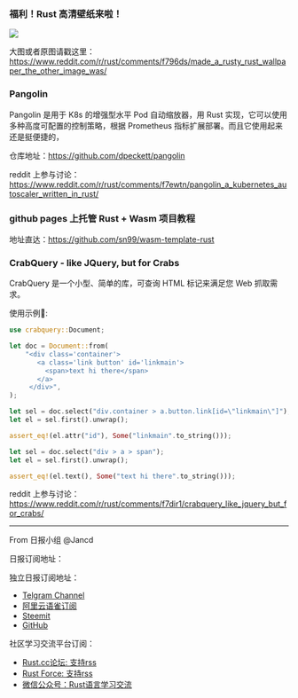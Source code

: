 ### 福利！Rust 高清壁纸来啦！

![](https://cdn.nlark.com/yuque/0/2020/png/439468/1582346556542-4a9ceeb3-4a2c-455f-aeb6-eb4b72d6e64e.png?x-oss-process=image/resize,w_746)

大图或者原图请戳这里：https://www.reddit.com/r/rust/comments/f796ds/made_a_rusty_rust_wallpaper_the_other_image_was/

### Pangolin

Pangolin 是用于 K8s 的增强型水平 Pod 自动缩放器，用 Rust 实现，它可以使用多种高度可配置的控制策略，根据 Prometheus 指标扩展部署。而且它使用起来还是挺便捷的，

仓库地址：https://github.com/dpeckett/pangolin

reddit 上参与讨论：https://www.reddit.com/r/rust/comments/f7ewtn/pangolin_a_kubernetes_autoscaler_written_in_rust/


### github pages 上托管 Rust + Wasm 项目教程

地址直达：https://github.com/sn99/wasm-template-rust

### CrabQuery - like JQuery, but for Crabs

CrabQuery 是一个小型、简单的库，可查询 HTML 标记来满足您 Web 抓取需求。

使用示例:

```rust
use crabquery::Document;

let doc = Document::from(
    "<div class='container'>
       <a class='link button' id='linkmain'>
         <span>text hi there</span>
       </a>
     </div>",
);

let sel = doc.select("div.container > a.button.link[id=\"linkmain\"]");
let el = sel.first().unwrap();

assert_eq!(el.attr("id"), Some("linkmain".to_string()));

let sel = doc.select("div > a > span");
let el = sel.first().unwrap();

assert_eq!(el.text(), Some("text hi there".to_string()));
```

reddit 上参与讨论：https://www.reddit.com/r/rust/comments/f7dir1/crabquery_like_jquery_but_for_crabs/


---

From 日报小组 @Jancd

日报订阅地址：

独立日报订阅地址：
- [Telgram Channel](https://t.me/rust_daily_news )
- [阿里云语雀订阅](https://www.yuque.com/chaosbot/rustnews)
- [Steemit](https://steemit.com/@blackanger)
- [GitHub](https://github.com/RustStudy/rust_daily_news)

社区学习交流平台订阅：
- [Rust.cc论坛: 支持rss](https://rust.cc)
- [Rust Force: 支持rss](https://rustforce.net/)
- [微信公众号：Rust语言学习交流](https://rust.cc/article?id=ed7c9379-d681-47cb-9532-0db97d883f62)
